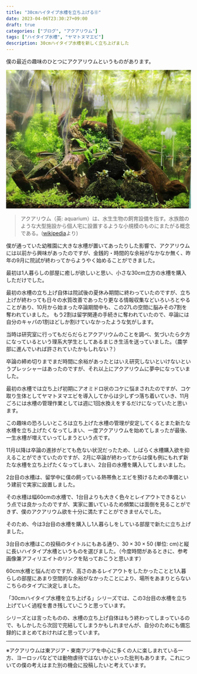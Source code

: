 ```yaml
---
title: "30cmハイタイプ水槽を立ち上げる⓪"
date: 2023-04-06T23:30:27+09:00
draft: true
categories: ["ブログ", "アクアリウム"]
tags: ["ハイタイプ水槽", "ヤマトヌマエビ"]
description: 30cmハイタイプ水槽を新しく立ち上げました
---
```


僕の最近の趣味のひとつにアクアリウムというものがあります。

![aquarium-example](/img/2023/04/aquarium-example.jpg#center)

> アクアリウム（英: aquarium）は、水生生物の飼育設備を指す。水族館のような大型施設から個人宅に設置するような小規模のものにまたがる概念である。([wikipedia](https://ja.wikipedia.org/wiki/アクアリウム)より)

僕が通っていた幼稚園に大きな水槽が置いてあったりした影響で、アクアリウムには以前から興味があったのですが、金銭的・時間的な余裕がなかなか無く、昨年の9月に院試が終わってからようやく始めることができました。

最初は1人暮らしの部屋に癒しが欲しいと思い、小さな30cm立方の水槽を購入しただけでした。

最初の水槽の立ち上げ自体は院試後の夏休み期間に終わっていたのですが、立ち上げが終わっても日々の水質改善であったり更なる情報収集などいろいろとやることがあり、10月から始まった卒論期間中も、この27Lの空間に脳みその7割を奪われていました。
もう2割は留学関連の手続きに奪われていたので、卒論には自分のキャパの1割ほどしか割けていなかったような気がします。

当時は研究室に行ってもだらだらとアクアリウムのことを調べ、気づいたら夕方になっているという理系大学生としてあるまじき生活を送っていました。（農学部に進んでいれば許されていたかもしれない？）

卒論の締め切りまでまだ時間に余裕があったとはいえ研究しないといけないというプレッシャーはあったのですが、それ以上にアクアリウムに夢中になっていました。

最初の水槽では立ち上げ初期にアオミドロ状のコケに悩まされたのですが、コケ取り生体としてヤマトヌマエビを導入してからは少しずつ落ち着いていき、11月ごろには水槽の管理作業としては週に1回水換えをするだけになっていたと思います。


この趣味の恐ろしいところは立ち上げた水槽の管理が安定してくるとまた新たな水槽を立ち上げたくなってしまい、一度アクアリウムを始めてしまったが最後、一生水槽が増えていってしまうという点です。

11月以降は卒論の進捗がとても危ない状況だったため、しばらく水槽購入欲を抑えることができていたのですが、2月に卒論が終わってからは僕も例にもれず新たな水槽を立ち上げたくなってしまい、2台目の水槽を購入してしまいました。

2台目の水槽は、留学中に僕の飼っている熱帯魚とエビを預けるための準備という建前で実家に設置しました。

その水槽は幅60cmの水槽で、1台目よりも大きく色々とレイアウトできるという点では良かったのですが、実家に置いているため頻繁には面倒を見ることができず、僕のアクアリウム欲を十分に満たすことができませんでした。

そのため、今は3台目の水槽を購入し1人暮らしをしている部屋で新たに立ち上げました。

3台目の水槽はこの投稿のタイトルにもある通り、$30 \times 30 \times 50$ (単位: cm)と縦に長いハイタイプ水槽というものを選びました。（今度時間があるときに、参考画像兼アフィリエイトのリンクを貼っておこうと思います）

60cm水槽と悩んだのですが、高さのあるレイアウトをしたかったことと1人暮らしの部屋にあまり空間的な余裕がなかったことにより、場所をあまりとらないこちらのタイプに決定しました。

「30cmハイタイプ水槽を立ち上げる」シリーズでは、この3台目の水槽を立ち上げていく過程を書き残していこうと思っています。

シリーズとは言ったものの、水槽の立ち上げ自体はもう終わってしまっているので、もしかしたら次回で完結してしまうかもしれませんが、自分のためにも備忘録的にまとめておければと思っています。

---

※アクアリウムは東アジア・東南アジアを中心に多くの人に楽しまれている一方、ヨーロッパなどでは動物虐待ではないかといった批判もあります。これについての僕の考えはまた別の機会に投稿したいと考えています。